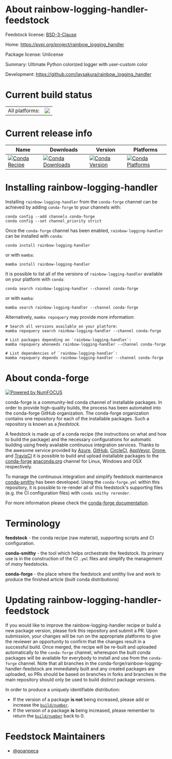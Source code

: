 About rainbow-logging-handler-feedstock
=======================================

Feedstock license: [BSD-3-Clause](https://github.com/conda-forge/rainbow-logging-handler-feedstock/blob/main/LICENSE.txt)

Home: https://pypi.org/project/rainbow_logging_handler

Package license: Unlicense

Summary: Ultimate Python colorized logger with user-custom color

Development: https://github.com/laysakura/rainbow_logging_handler

Current build status
====================


<table><tr><td>All platforms:</td>
    <td>
      <a href="https://dev.azure.com/conda-forge/feedstock-builds/_build/latest?definitionId=20991&branchName=main">
        <img src="https://dev.azure.com/conda-forge/feedstock-builds/_apis/build/status/rainbow-logging-handler-feedstock?branchName=main">
      </a>
    </td>
  </tr>
</table>

Current release info
====================

| Name | Downloads | Version | Platforms |
| --- | --- | --- | --- |
| [![Conda Recipe](https://img.shields.io/badge/recipe-rainbow--logging--handler-green.svg)](https://anaconda.org/conda-forge/rainbow-logging-handler) | [![Conda Downloads](https://img.shields.io/conda/dn/conda-forge/rainbow-logging-handler.svg)](https://anaconda.org/conda-forge/rainbow-logging-handler) | [![Conda Version](https://img.shields.io/conda/vn/conda-forge/rainbow-logging-handler.svg)](https://anaconda.org/conda-forge/rainbow-logging-handler) | [![Conda Platforms](https://img.shields.io/conda/pn/conda-forge/rainbow-logging-handler.svg)](https://anaconda.org/conda-forge/rainbow-logging-handler) |

Installing rainbow-logging-handler
==================================

Installing `rainbow-logging-handler` from the `conda-forge` channel can be achieved by adding `conda-forge` to your channels with:

```
conda config --add channels conda-forge
conda config --set channel_priority strict
```

Once the `conda-forge` channel has been enabled, `rainbow-logging-handler` can be installed with `conda`:

```
conda install rainbow-logging-handler
```

or with `mamba`:

```
mamba install rainbow-logging-handler
```

It is possible to list all of the versions of `rainbow-logging-handler` available on your platform with `conda`:

```
conda search rainbow-logging-handler --channel conda-forge
```

or with `mamba`:

```
mamba search rainbow-logging-handler --channel conda-forge
```

Alternatively, `mamba repoquery` may provide more information:

```
# Search all versions available on your platform:
mamba repoquery search rainbow-logging-handler --channel conda-forge

# List packages depending on `rainbow-logging-handler`:
mamba repoquery whoneeds rainbow-logging-handler --channel conda-forge

# List dependencies of `rainbow-logging-handler`:
mamba repoquery depends rainbow-logging-handler --channel conda-forge
```


About conda-forge
=================

[![Powered by
NumFOCUS](https://img.shields.io/badge/powered%20by-NumFOCUS-orange.svg?style=flat&colorA=E1523D&colorB=007D8A)](https://numfocus.org)

conda-forge is a community-led conda channel of installable packages.
In order to provide high-quality builds, the process has been automated into the
conda-forge GitHub organization. The conda-forge organization contains one repository
for each of the installable packages. Such a repository is known as a *feedstock*.

A feedstock is made up of a conda recipe (the instructions on what and how to build
the package) and the necessary configurations for automatic building using freely
available continuous integration services. Thanks to the awesome service provided by
[Azure](https://azure.microsoft.com/en-us/services/devops/), [GitHub](https://github.com/),
[CircleCI](https://circleci.com/), [AppVeyor](https://www.appveyor.com/),
[Drone](https://cloud.drone.io/welcome), and [TravisCI](https://travis-ci.com/)
it is possible to build and upload installable packages to the
[conda-forge](https://anaconda.org/conda-forge) [anaconda.org](https://anaconda.org/)
channel for Linux, Windows and OSX respectively.

To manage the continuous integration and simplify feedstock maintenance
[conda-smithy](https://github.com/conda-forge/conda-smithy) has been developed.
Using the ``conda-forge.yml`` within this repository, it is possible to re-render all of
this feedstock's supporting files (e.g. the CI configuration files) with ``conda smithy rerender``.

For more information please check the [conda-forge documentation](https://conda-forge.org/docs/).

Terminology
===========

**feedstock** - the conda recipe (raw material), supporting scripts and CI configuration.

**conda-smithy** - the tool which helps orchestrate the feedstock.
                   Its primary use is in the construction of the CI ``.yml`` files
                   and simplify the management of *many* feedstocks.

**conda-forge** - the place where the feedstock and smithy live and work to
                  produce the finished article (built conda distributions)


Updating rainbow-logging-handler-feedstock
==========================================

If you would like to improve the rainbow-logging-handler recipe or build a new
package version, please fork this repository and submit a PR. Upon submission,
your changes will be run on the appropriate platforms to give the reviewer an
opportunity to confirm that the changes result in a successful build. Once
merged, the recipe will be re-built and uploaded automatically to the
`conda-forge` channel, whereupon the built conda packages will be available for
everybody to install and use from the `conda-forge` channel.
Note that all branches in the conda-forge/rainbow-logging-handler-feedstock are
immediately built and any created packages are uploaded, so PRs should be based
on branches in forks and branches in the main repository should only be used to
build distinct package versions.

In order to produce a uniquely identifiable distribution:
 * If the version of a package **is not** being increased, please add or increase
   the [``build/number``](https://docs.conda.io/projects/conda-build/en/latest/resources/define-metadata.html#build-number-and-string).
 * If the version of a package **is** being increased, please remember to return
   the [``build/number``](https://docs.conda.io/projects/conda-build/en/latest/resources/define-metadata.html#build-number-and-string)
   back to 0.

Feedstock Maintainers
=====================

* [@goanpeca](https://github.com/goanpeca/)

